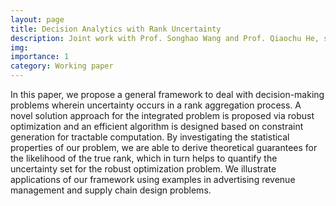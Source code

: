 ```yaml
---
layout: page
title: Decision Analytics with Rank Uncertainty
description: Joint work with Prof. Songhao Wang and Prof. Qiaochu He, submitted to <em>Operations Research</em> as Technical Note. 
img:
importance: 1
category: Working paper 
---
```


In this paper, we propose a general framework to deal with decision-making problems wherein uncertainty occurs in a rank aggregation process. A novel solution approach for the integrated problem is proposed via robust optimization and an efficient algorithm is designed based on constraint generation for tractable computation. By investigating the statistical properties of our problem, we are able to derive theoretical guarantees for the likelihood of the true rank, which in turn helps to quantify the uncertainty set for the robust optimization problem. We illustrate applications of our framework using examples in advertising revenue management and supply chain design problems.
